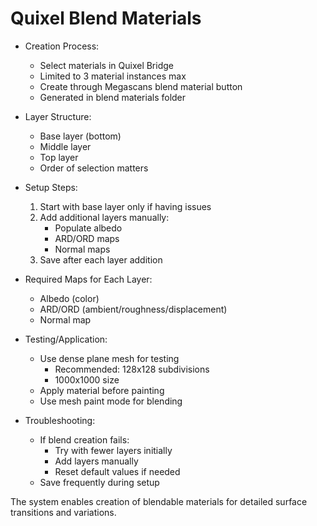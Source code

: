 # Quixel Blend Materials

* Creation Process:
  - Select materials in Quixel Bridge
  - Limited to 3 material instances max
  - Create through Megascans blend material button
  - Generated in blend materials folder

* Layer Structure:
  - Base layer (bottom)
  - Middle layer
  - Top layer
  - Order of selection matters

* Setup Steps:
  1. Start with base layer only if having issues
  2. Add additional layers manually:
     * Populate albedo
     * ARD/ORD maps
     * Normal maps
  3. Save after each layer addition

* Required Maps for Each Layer:
  - Albedo (color)
  - ARD/ORD (ambient/roughness/displacement)
  - Normal map
  
* Testing/Application:
  - Use dense plane mesh for testing
    * Recommended: 128x128 subdivisions
    * 1000x1000 size
  - Apply material before painting
  - Use mesh paint mode for blending

* Troubleshooting:
  - If blend creation fails:
    * Try with fewer layers initially
    * Add layers manually
    * Reset default values if needed
  - Save frequently during setup

The system enables creation of blendable materials for detailed surface transitions and variations.